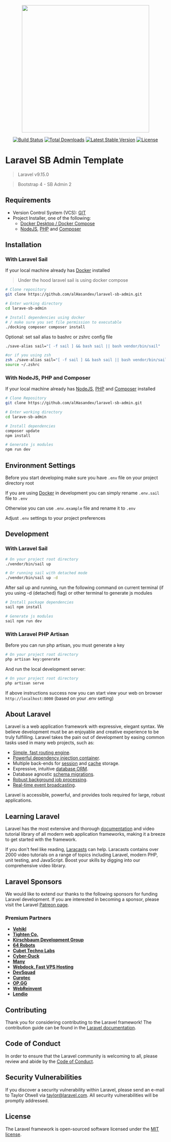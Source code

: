 <p align="center"><a href="https://laravel.com" target="_blank"><img src="https://raw.githubusercontent.com/laravel/art/master/logo-lockup/5%20SVG/2%20CMYK/1%20Full%20Color/laravel-logolockup-cmyk-red.svg" width="400"></a></p>

<p align="center">
<a href="https://travis-ci.org/laravel/framework"><img src="https://travis-ci.org/laravel/framework.svg" alt="Build Status"></a>
<a href="https://packagist.org/packages/laravel/framework"><img src="https://img.shields.io/packagist/dt/laravel/framework" alt="Total Downloads"></a>
<a href="https://packagist.org/packages/laravel/framework"><img src="https://img.shields.io/packagist/v/laravel/framework" alt="Latest Stable Version"></a>
<a href="https://packagist.org/packages/laravel/framework"><img src="https://img.shields.io/packagist/l/laravel/framework" alt="License"></a>
</p>

# Laravel SB Admin Template

> Laravel v9.15.0

> Bootstrap 4 - SB Admin 2

## Requirements

-   Version Control System (VCS): [GIT](https://git-scm.com/)
-   Project Installer, one of the following:
    -   [Docker Desktop / Docker Compose](http://docker.com/)
    -   [NodeJS](https://nodejs.org/), [PHP](https://www.php.net/downloads.php#v8.1.6) and [Composer](https://getcomposer.org/)

## Installation

### With Laravel Sail

If your local machine already has [Docker](http://docker.com/) installed

> Under the hood laravel sail is using docker compose

```bash
# Clone repository 
git clone https://github.com/alHasandev/laravel-sb-admin.git

# Enter working directory
cd larave-sb-admin

# Install dependencies using docker 
# / make sure you set file permission to executable 
./docking composer composer install
```

Optional: set sail alias to bashrc or zshrc config file
```bash
./save-alias sail="[ -f sail ] && bash sail || bash vendor/bin/sail"

#or if you using zsh
zsh ./save-alias sail="[ -f sail ] && bash sail || bash vendor/bin/sail"
source ~/.zshrc
```

### With NodeJS, PHP and Composer

If your local machine already has [NodeJS](https://nodejs.org/), [PHP](https://www.php.net/downloads.php#v8.1.6) and [Composer](https://getcomposer.org/) installed

```bash
# Clone Repository
git clone https://github.com/alHasandev/laravel-sb-admin.git

# Enter working directory
cd larave-sb-admin

# Install dependencies
composer update
npm install

# Generate js modules
npm run dev
```

## Environment Settings

Before you start developing make sure you have `.env` file on your project directory root

If you are using [Docker](http://docker.com/) in development you can simply rename `.env.sail` file to `.env`

Otherwise you can use `.env.example` file and rename it to `.env`

Adjust `.env` settings to your project preferences

## Development

### With Laravel Sail

```bash
# On your project root directory
./vendor/bin/sail up
```

```bash
# Or running sail with detached mode
./vendor/bin/sail up -d
```

After sail up and running, run the following command on current terminal (if you using -d (detached) flag) or other terminal to generate js modules

```bash
# Install package dependencies
sail npm install
```

```bash
# Generate js modules
sail npm run dev
```

### With Laravel PHP Artisan

Before you can run php artisan, you must generate a key

```bash
# On your project root directory
php artisan key:generate
```

And run the local development server:

```bash
# On your project root directory
php artisan serve
```

If above instructions success now you can start view your web on browser `http://localhost:8000` (based on your .env setting)

## About Laravel

Laravel is a web application framework with expressive, elegant syntax. We believe development must be an enjoyable and creative experience to be truly fulfilling. Laravel takes the pain out of development by easing common tasks used in many web projects, such as:

-   [Simple, fast routing engine](https://laravel.com/docs/routing).
-   [Powerful dependency injection container](https://laravel.com/docs/container).
-   Multiple back-ends for [session](https://laravel.com/docs/session) and [cache](https://laravel.com/docs/cache) storage.
-   Expressive, intuitive [database ORM](https://laravel.com/docs/eloquent).
-   Database agnostic [schema migrations](https://laravel.com/docs/migrations).
-   [Robust background job processing](https://laravel.com/docs/queues).
-   [Real-time event broadcasting](https://laravel.com/docs/broadcasting).

Laravel is accessible, powerful, and provides tools required for large, robust applications.

## Learning Laravel

Laravel has the most extensive and thorough [documentation](https://laravel.com/docs) and video tutorial library of all modern web application frameworks, making it a breeze to get started with the framework.

If you don't feel like reading, [Laracasts](https://laracasts.com) can help. Laracasts contains over 2000 video tutorials on a range of topics including Laravel, modern PHP, unit testing, and JavaScript. Boost your skills by digging into our comprehensive video library.

## Laravel Sponsors

We would like to extend our thanks to the following sponsors for funding Laravel development. If you are interested in becoming a sponsor, please visit the Laravel [Patreon page](https://patreon.com/taylorotwell).

### Premium Partners

-   **[Vehikl](https://vehikl.com/)**
-   **[Tighten Co.](https://tighten.co)**
-   **[Kirschbaum Development Group](https://kirschbaumdevelopment.com)**
-   **[64 Robots](https://64robots.com)**
-   **[Cubet Techno Labs](https://cubettech.com)**
-   **[Cyber-Duck](https://cyber-duck.co.uk)**
-   **[Many](https://www.many.co.uk)**
-   **[Webdock, Fast VPS Hosting](https://www.webdock.io/en)**
-   **[DevSquad](https://devsquad.com)**
-   **[Curotec](https://www.curotec.com/services/technologies/laravel/)**
-   **[OP.GG](https://op.gg)**
-   **[WebReinvent](https://webreinvent.com/?utm_source=laravel&utm_medium=github&utm_campaign=patreon-sponsors)**
-   **[Lendio](https://lendio.com)**

## Contributing

Thank you for considering contributing to the Laravel framework! The contribution guide can be found in the [Laravel documentation](https://laravel.com/docs/contributions).

## Code of Conduct

In order to ensure that the Laravel community is welcoming to all, please review and abide by the [Code of Conduct](https://laravel.com/docs/contributions#code-of-conduct).

## Security Vulnerabilities

If you discover a security vulnerability within Laravel, please send an e-mail to Taylor Otwell via [taylor@laravel.com](mailto:taylor@laravel.com). All security vulnerabilities will be promptly addressed.

## License

The Laravel framework is open-sourced software licensed under the [MIT license](https://opensource.org/licenses/MIT).
